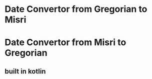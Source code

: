 # Date Convertor from Gregorian to Misri
# Date Convertor from Misri to Gregorian

## built in kotlin
